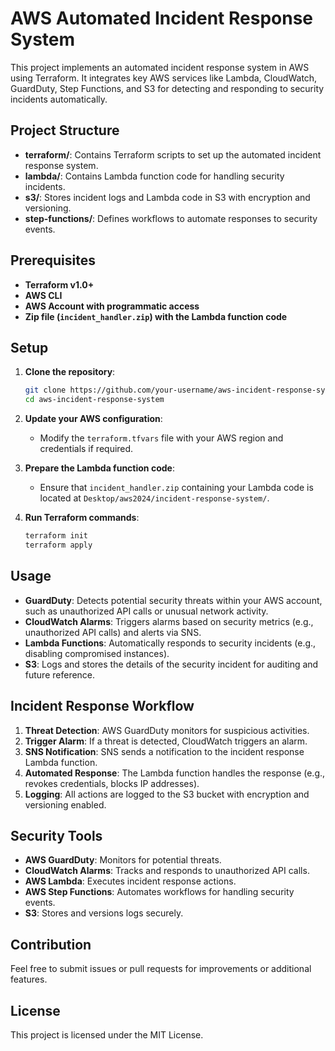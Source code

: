# AWS Automated Incident Response System

This project implements an automated incident response system in AWS using Terraform. It integrates key AWS services like Lambda, CloudWatch, GuardDuty, Step Functions, and S3 for detecting and responding to security incidents automatically.

## Project Structure

- **terraform/**: Contains Terraform scripts to set up the automated incident response system.
- **lambda/**: Contains Lambda function code for handling security incidents.
- **s3/**: Stores incident logs and Lambda code in S3 with encryption and versioning.
- **step-functions/**: Defines workflows to automate responses to security events.

## Prerequisites

- **Terraform v1.0+**
- **AWS CLI**
- **AWS Account with programmatic access**
- **Zip file (`incident_handler.zip`) with the Lambda function code**

## Setup

1. **Clone the repository**:
   ```bash
   git clone https://github.com/your-username/aws-incident-response-system.git
   cd aws-incident-response-system
   ```

2. **Update your AWS configuration**:
   - Modify the `terraform.tfvars` file with your AWS region and credentials if required.

3. **Prepare the Lambda function code**:
   - Ensure that `incident_handler.zip` containing your Lambda code is located at `Desktop/aws2024/incident-response-system/`.
   
4. **Run Terraform commands**:
   ```bash
   terraform init
   terraform apply
   ```

## Usage

- **GuardDuty**: Detects potential security threats within your AWS account, such as unauthorized API calls or unusual network activity.
- **CloudWatch Alarms**: Triggers alarms based on security metrics (e.g., unauthorized API calls) and alerts via SNS.
- **Lambda Functions**: Automatically responds to security incidents (e.g., disabling compromised instances).
- **S3**: Logs and stores the details of the security incident for auditing and future reference.

## Incident Response Workflow

1. **Threat Detection**: AWS GuardDuty monitors for suspicious activities.
2. **Trigger Alarm**: If a threat is detected, CloudWatch triggers an alarm.
3. **SNS Notification**: SNS sends a notification to the incident response Lambda function.
4. **Automated Response**: The Lambda function handles the response (e.g., revokes credentials, blocks IP addresses).
5. **Logging**: All actions are logged to the S3 bucket with encryption and versioning enabled.

## Security Tools

- **AWS GuardDuty**: Monitors for potential threats.
- **CloudWatch Alarms**: Tracks and responds to unauthorized API calls.
- **AWS Lambda**: Executes incident response actions.
- **AWS Step Functions**: Automates workflows for handling security events.
- **S3**: Stores and versions logs securely.

## Contribution

Feel free to submit issues or pull requests for improvements or additional features.

## License

This project is licensed under the MIT License.
